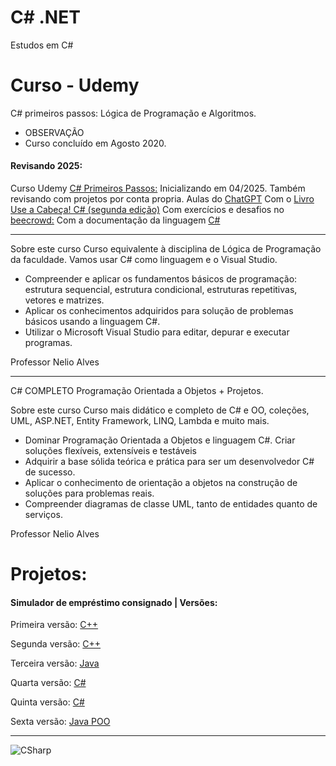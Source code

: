 # C# .NET 
Estudos em C#
# Curso - Udemy
C# primeiros passos: Lógica de Programação e Algoritmos.

- OBSERVAÇÃO 
- Curso concluído em Agosto 2020.

#### Revisando 2025:
Curso Udemy [C# Primeiros Passos:](https://github.com/PBPaschoal/CSharp/tree/main/2025%20Revisando%20CSharp/Udemy%202025) Inicializando em 04/2025.
Também revisando com projetos por conta propria.
Aulas do [ChatGPT](https://github.com/PBPaschoal/CSharp/tree/main/2025%20Revisando%20CSharp/Estudando%20pelo%20ChatGPT)
Com o [Livro Use a Cabeça! C# (segunda edição)](https://github.com/PBPaschoal/CSharp/tree/main/2025%20Revisando%20CSharp/Livros/Use%20a%20Cabe%C3%A7a%20C%23)
Com exercícios e desafios no [beecrowd:](https://github.com/PBPaschoal/CSharp/tree/main/2025%20Revisando%20CSharp/Beecrowd)
Com a documentação da linguagem [C#](https://learn.microsoft.com/pt-br/dotnet/csharp/)

---------------------------

Sobre este curso
Curso equivalente à disciplina de Lógica de Programação da faculdade. Vamos usar C# como linguagem e o Visual Studio.

- Compreender e aplicar os fundamentos básicos de programação: estrutura sequencial, estrutura condicional, estruturas repetitivas, vetores e matrizes.
- Aplicar os conhecimentos adquiridos para solução de problemas básicos usando a linguagem C#.
- Utilizar o Microsoft Visual Studio para editar, depurar e executar programas.

Professor Nelio Alves

---------------------------

C# COMPLETO Programação Orientada a Objetos + Projetos.

Sobre este curso
Curso mais didático e completo de C# e OO, coleções, UML, ASP.NET, Entity Framework, LINQ, Lambda e muito mais.

- Dominar Programação Orientada a Objetos e linguagem C#.
Criar soluções flexíveis, extensíveis e testáveis
- Adquirir a base sólida teórica e prática para ser um desenvolvedor C# de sucesso.
- Aplicar o conhecimento de orientação a objetos na construção de soluções para problemas reais.
- Compreender diagramas de classe UML, tanto de entidades quanto de serviços.

Professor Nelio Alves
  
# Projetos:
#### Simulador de empréstimo consignado | Versões:
Primeira versão:
[C++](https://github.com/PBPaschoal/CPlusPlus/blob/master/ProgrammingConsig.cpp)

Segunda versão:
[C++](https://github.com/PBPaschoal/CPlusPlus/blob/master/NovaVersaoProgrammingConsig)

Terceira versão: 
[Java](https://github.com/PBPaschoal/Java/blob/main/Udemy/Antigo/Inicio%20Java/ConsigConsulta.java)

Quarta versão:
[C#](https://github.com/PBPaschoal/CSharp/blob/main/Estudos%20Antigos/B%C3%A1sico/ConsigConsulta.cs)

Quinta versão: 
[C#](https://github.com/PBPaschoal/CSharp/blob/main/Estudos%20Antigos/B%C3%A1sico/ConsigConsultaProgram%2003/ConsigConsultaProgram/ConsigConsulta03.cs)

Sexta versão: 
[Java POO](https://github.com/PBPaschoal/Java/tree/main/Projetos/Meus%20Projetos/Simulador%20Emprestimo%20Consignado)

-----------------
 
 ![CSharp](https://i.ibb.co/dD2L5rC/csharp.png)
